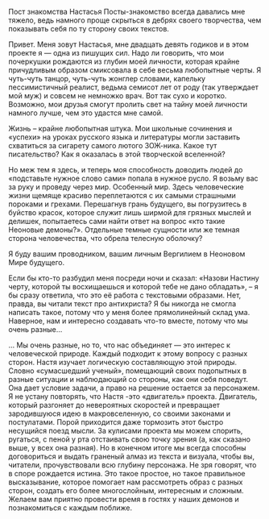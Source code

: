 Пост знакомства
 Настасья
Посты-знакомство всегда давались мне тяжело, ведь намного проще скрыться в дебрях своего творчества, чем показывать себя по ту сторону своих текстов.

Привет. Меня зовут Настасья, мне двадцать девять годиков и в этом проекте я — одна из пишущих сил. Надо ли говорить, что мои почеркушки рождаются из глубин моей личности, которая крайне причудливым образом смиксовала в себе весьма любопытные черты. Я чуть-чуть танцор, чуть-чуть жонглер словами, капельку пессимистичный реалист, ведьма семисот лет от роду (так утверждает мой муж) и совсем не немножко врач. Вот так сухо и коротко. Возможно, мои друзья смогут пролить свет на тайну моей личности намного лучше, чем это удастся мне самой.

Жизнь – крайне любопытная штука. Мои школьные сочинения и «успехи» на уроках русского языка и литературы могли заставить схватиться за сигарету самого лютого ЗОЖ-ника. Какое тут писательство? Как я оказалась в этой творческой вселенной?

Но меж тем я здесь, и теперь моя способность доводить людей до «подставьте нужное слово сами» попала в нужное русло. Я возьму вас за руку и проведу через мир. Особенный мир. Здесь человеческие жизни щемяще красиво переплетаются с их самыми страшными пороками и грехами. Перешагнув грань будущего, вы погрузитесь в буйство красок, которое служит лишь ширмой для грязных мыслей и делишек, попытаетесь сами найти ответ на вопрос «кто такие Неоновые демоны?». Отдельные темные сущности или же темная сторона человечества, что обрела телесную оболочку?

Я буду вашим проводником, вашим личным Вергилием в Неоновом Мире будущего.

Если бы кто-то разбудил меня посреди ночи и сказал: «Назови Настину черту, которой ты восхищаешься и которой тебе не дано обладать», – я бы сразу ответила, что это её работа с текстовыми образами. Нет, правда, вы читали текст про антихриста? Я бы никогда не смогла написать такое, потому что у меня более прямолинейный склад ума. Наверное, нам и интересно создавать что-то вместе, потому что мы очень разные…

   … Мы очень разные, но то, что нас объединяет — это интерес к человеческой природе. Каждый подходит к этому вопросу с разных сторон. Настя изучает логическую составляющую этой природы. Словно «сумасшедший ученый», помещающий своих подопытных в разные ситуации и наблюдающий со стороны, как они себя поведут. Она дает условие задачи, а право на решение остается за персонажем. Я не устану повторять, что Настя -это «двигатель» проекта. Двигатель, который разгоняет до невероятных скоростей и превращает зародившуюся идею в макровселенную, со своими законами и постулатами. Порой приходится даже тормозить этот быстро несущийся поезд мысли. За кулисами проекта мы можем спорить, ругаться, с пеной у рта отстаивать свою точку зрения (а, как сказано выше, у всех она разная). Но в конечном итоге мы всегда способны договориться и выдать граненый алмаз из текста и визуала, чтобы вы, читатели, прочувствовали всю глубину персонажа. Не зря говорят, что в споре рождается истина. Это такое простое, но такое правильное высказывание, которое помогает нам рассмотреть образ с разных сторон, создать его более многослойным, интересным и сложным. Желаем вам приятно провести время в гостях у наших демонов и познакомиться с каждым поближе.
   
     

